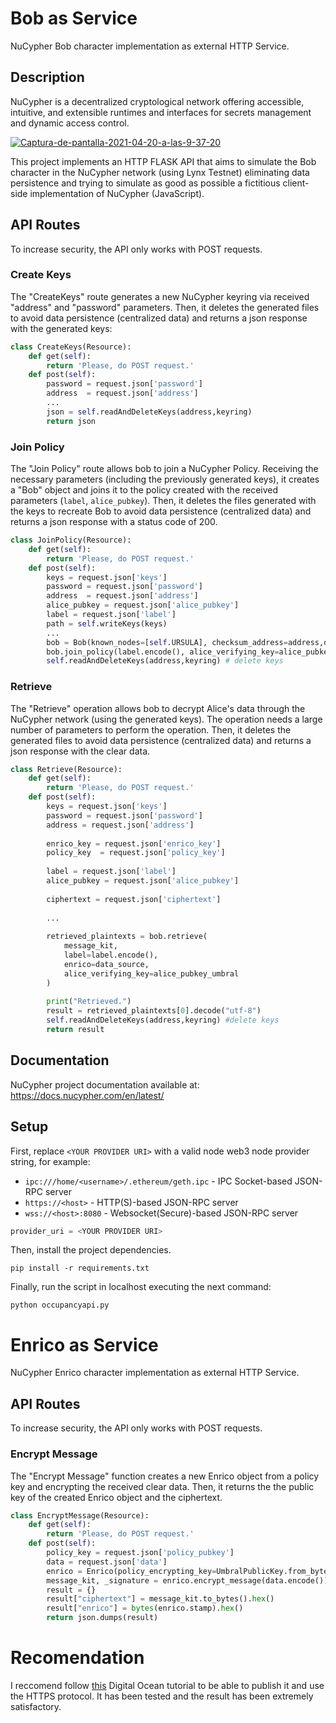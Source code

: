 # Bob as Service
NuCypher Bob character implementation as external HTTP Service.

## Description
NuCypher is a decentralized cryptological network offering accessible, intuitive, and extensible runtimes and interfaces for secrets management and dynamic access control.

<a href="https://ibb.co/WzHg0p7"><img src="https://i.ibb.co/n1wzB84/Captura-de-pantalla-2021-04-20-a-las-9-37-20.png" alt="Captura-de-pantalla-2021-04-20-a-las-9-37-20" border="0"></a>

This project implements an HTTP FLASK API that aims to simulate the Bob character in the NuCypher network (using Lynx Testnet) eliminating data persistence and trying to simulate as good as possible a fictitious client-side implementation of NuCypher (JavaScript).

## API Routes
To increase security, the API only works with POST requests.

### Create Keys
The "CreateKeys" route generates a new NuCypher keyring via received "address" and "password" parameters. Then, it deletes the generated files to avoid data persistence (centralized data) and returns a json response with the generated keys:

```Python
class CreateKeys(Resource):
    def get(self):
        return 'Please, do POST request.'
    def post(self):
        password = request.json['password']
        address  = request.json['address']  
        ...
        json = self.readAndDeleteKeys(address,keyring)
        return json
```

### Join Policy
The "Join Policy" route allows bob to join a NuCypher Policy. Receiving the necessary parameters (including the previously generated keys), it creates a "Bob" object and joins it to the policy created with the received parameters (`label`, `alice_pubkey`). Then, it deletes the files generated with the keys to recreate Bob to avoid data persistence (centralized data) and returns a json response with a status code of 200.

```Python
class JoinPolicy(Resource):
    def get(self):
        return 'Please, do POST request.'   
    def post(self):
        keys = request.json['keys']
        password = request.json['password']
        address  = request.json['address']
        alice_pubkey = request.json['alice_pubkey']
        label = request.json['label']
        path = self.writeKeys(keys)
        ...
        bob = Bob(known_nodes=[self.URSULA], checksum_address=address,domain='lynx',keyring=keyring,provider_uri=provider_uri)  
        bob.join_policy(label.encode(), alice_verifying_key=alice_pubkey_umbral,block=True)
        self.readAndDeleteKeys(address,keyring) # delete keys
```
### Retrieve
The "Retrieve" operation allows bob to decrypt Alice's data through the NuCypher network (using the generated keys). The operation needs a large number of parameters to perform the operation. Then, it deletes the generated files to avoid data persistence (centralized data) and returns a json response with the clear data.

```Python
class Retrieve(Resource):
    def get(self):
        return 'Please, do POST request.'   
    def post(self):
        keys = request.json['keys']
        password = request.json['password']
        address = request.json['address']
        
        enrico_key = request.json['enrico_key']
        policy_key  = request.json['policy_key']
      
        label = request.json['label']
        alice_pubkey = request.json['alice_pubkey']
        
        ciphertext = request.json['ciphertext']  
        
        ...
        
        retrieved_plaintexts = bob.retrieve(
            message_kit,
            label=label.encode(),
            enrico=data_source,
            alice_verifying_key=alice_pubkey_umbral
        )
        
        print("Retrieved.") 
        result = retrieved_plaintexts[0].decode("utf-8")
        self.readAndDeleteKeys(address,keyring) #delete keys
        return result   
```

## Documentation
NuCypher project documentation available at: https://docs.nucypher.com/en/latest/

## Setup
First, replace `<YOUR PROVIDER URI>` with a valid node web3 node provider string, for example:
  - `ipc:///home/<username>/.ethereum/geth.ipc` - IPC Socket-based JSON-RPC server
  - `https://<host>` - HTTP(S)-based JSON-RPC server
  - `wss://<host>:8080` - Websocket(Secure)-based JSON-RPC server 

```Python
provider_uri = <YOUR PROVIDER URI>
```

Then, install the project dependencies.
```
pip install -r requirements.txt
```

Finally, run the script in localhost executing the next command:
```
python occupancyapi.py
```

# Enrico as Service
NuCypher Enrico character implementation as external HTTP Service.

## API Routes
To increase security, the API only works with POST requests.

### Encrypt Message
The "Encrypt Message" function creates a new Enrico object from a policy key and encrypting the received clear data. Then, it returns the the public key of the created Enrico object and the ciphertext.

```Python
class EncryptMessage(Resource):
    def get(self):
        return 'Please, do POST request.'
    def post(self):
        policy_key = request.json['policy_pubkey']
        data = request.json['data']
        enrico = Enrico(policy_encrypting_key=UmbralPublicKey.from_bytes(bytes.fromhex(policy_key)))
        message_kit, _signature = enrico.encrypt_message(data.encode())
        result = {}
        result["ciphertext"] = message_kit.to_bytes().hex()
        result["enrico"] = bytes(enrico.stamp).hex()
        return json.dumps(result)
```



# Recomendation
I reccomend follow <a href="https://www.digitalocean.com/community/tutorials/how-to-serve-flask-applications-with-uswgi-and-nginx-on-ubuntu-18-04">this</a> Digital Ocean tutorial to be able to publish it and use the HTTPS protocol. It has been tested and the result has been extremely satisfactory.
